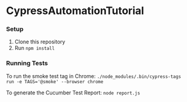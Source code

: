 # CypressAutomationTutorial

### Setup
1. Clone this repository
2. Run `npm install`

### Running Tests

To run the smoke test tag in Chrome: `./node_modules/.bin/cypress-tags run -e TAGS='@smoke' --browser chrome`

To generate the Cucumber Test Report: `node report.js`







